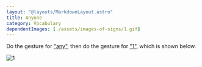 ```yaml
---
layout: "@layouts/MarkdownLayout.astro"
title: Anyone
category: Vocabulary
dependentImages: [./assets/images-of-signs/1.gif]
---
```


Do the gesture for ["any"](./any),
then do the gesture for ["1"](./1), which is shown below.

![1](@signs/1.gif)
